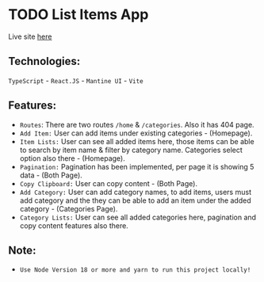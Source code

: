# TODO List Items App

Live site [here](https://todo-list-items-app.vercel.app/)

## Technologies:

`TypeScript` - `React.JS` - `Mantine UI` - `Vite`

## Features:

- `Routes`: There are two routes `/home` & `/categories`. Also it has 404 page.
- `Add Item:` User can add items under existing categories - (Homepage).
- `Item Lists:` User can see all added items here, those items can be able to search by item name & filter by category name. Categories select option also there - (Homepage).
- `Pagination:` Pagination has been implemented, per page it is showing 5 data - (Both Page).
- `Copy Clipboard:` User can copy content - (Both Page).
- `Add Category:` User can add category names, to add items, users must add category and the they can be able to add an item under the added category - (Categories Page).
- `Category Lists:` User can see all added categories here, pagination and copy content features also there.

## Note:

- `Use Node Version 18 or more and yarn to run this project locally!`
